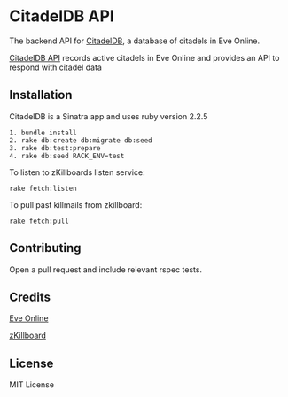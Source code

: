 # CitadelDB API

The backend API for [CitadelDB](http://timlkelly.github.io/citadelDB), a database of citadels in Eve Online.

[CitadelDB API](http://citadeldb.herokuapp.com) records active citadels in Eve Online and provides an API to respond with citadel data

## Installation

CitadelDB is a Sinatra app and uses ruby version 2.2.5

    1. bundle install
    2. rake db:create db:migrate db:seed
    3. rake db:test:prepare
    4. rake db:seed RACK_ENV=test

To listen to zKillboards listen service:

`rake fetch:listen`

To pull past killmails from zkillboard:

`rake fetch:pull`

## Contributing
Open a pull request and include relevant rspec tests.

## Credits
[Eve Online](http://www.eveonline.com)

[zKillboard](http://www.zkillboard.com)

## License
MIT License
